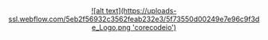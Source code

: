 <a href="https://www.core-code.io/">
<center>
![alt text](https://uploads-ssl.webflow.com/5eb2f56932c3562feab232e3/5f73550d00249e7e96c9f3de_Logo.png 'corecodeio')
  </center>
</a>
